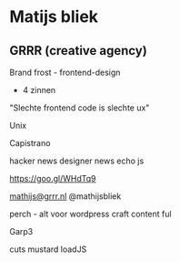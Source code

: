 # Matijs bliek
## GRRR (creative agency)

Brand frost - frontend-design
- 4 zinnen

"Slechte frontend code is slechte ux"

Unix

Capistrano

hacker news
designer news
echo js

https://goo.gl/WHdTq9

mathijs@grrr.nl
@mathijsbliek

perch - alt voor wordpress
craft
content ful

Garp3

cuts mustard
loadJS